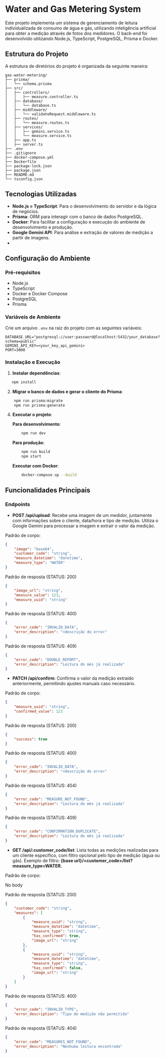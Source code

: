 # Water and Gas Metering System

Este projeto implementa um sistema de gerenciamento de leitura individualizada de consumo de água e gás, utilizando inteligência artificial para obter a medição através de fotos dos medidores. O back-end foi desenvolvido utilizando Node.js, TypeScript, PostgreSQL, Prisma e Docker.

## Estrutura do Projeto

A estrutura de diretórios do projeto é organizada da seguinte maneira:

```
gas-water-metering/
├── prisma/
│   └── schema.prisma
├── src/
│   ├── controllers/
│   │   ├── measure.controller.ts
│   ├── database/
│   │   └── database.ts
│   ├── middleware/
│   │   └── validateRequest.middleware.ts
│   ├── routes/
│   │   └── measure.routes.ts
│   ├── services/
│   │   ├── gemini.service.ts
│   │   └── measure.service.ts
│   ├── app.ts
│   ├── server.ts
├── .env
├── .gitignore
├── docker-compose.yml
├── Dockerfile
├── package-lock.json
├── package.json
├── README.md
└── tsconfig.json
```
## Tecnologias Utilizadas

- **Node.js** e **TypeScript**: Para o desenvolvimento do servidor e da lógica de negócios.
- **Prisma**: ORM para interagir com o banco de dados PostgreSQL.
- **Docker**: Para facilitar a configuração e execução do ambiente de desenvolvimento e produção.
- **Google Gemini API**: Para análise e extração de valores de medição a partir de imagens.
-
## Configuração do Ambiente

### Pré-requisitos

- Node.js
- TypeScript
- Docker e Docker Compose
- PostgreSQL
- Prisma

### Variáveis de Ambiente

Crie um arquivo `.env` na raiz do projeto com as seguintes variáveis:

```
DATABASE_URL="postgresql://user:password@localhost:5432/your_database?schema=public"
GEMINI_API_KEY=<your_key_api_gemini>
PORT=3000
```

### Instalação e Execução

1. **Instalar dependências**:

```bash
   npm install
```
2. **Migrar o banco de dados e gerar o cliente do Prisma**:

```bash
    npm run prisma:migrate
    npm run prisma:generate
```
4. **Executar o projeto**:

    **Para desenvolvimento**:
    ```bash
        npm run dev
    ```
    **Para produção**:
    ```bash
        npm run build
        npm start
    ```
    **Executar com Docker**:

    ```bash
        docker-compose up --build
    ```

## Funcionalidades Principais

### Endpoints

- **POST /api/upload**: Recebe uma imagem de um medidor, juntamente com informações sobre o cliente, data/hora e tipo de medição. Utiliza o Google Gemini para processar a imagem e extrair o valor da medição.

Padrão de corpo:
```json
{
    "image": "base64",
    "customer_code": "string",
    "measure_datetime": "datetime",
    "measure_type": "WATER"
}
```

Padrão de resposta (STATUS: 200)
```json
{
    "image_url": "string",
    "measure_value": 123,
    "measure_uuid": "string"
}
```

Padrão de resposta (STATUS: 400)
```json
{
    "error_code": "INVALID_DATA",
    "error_description": "<descrição do erro>"
}
```

Padrão de resposta (STATUS: 409)
```json
{
    "error_code": "DOUBLE_REPORT",
    "error_description": "Leitura do mês já realizada"
}
```

- **PATCH /api/confirm**: Confirma o valor da medição extraído anteriormente, permitindo ajustes manuais caso necessário.

Padrão de corpo:
```json
{
    "measure_uuid": "string",
    "confirmed_value": 123
}
```

Padrão de resposta (STATUS: 200)
```json
{
    "success": true
}
```

Padrão de resposta (STATUS: 400)
```json
{
    "error_code": "INVALID_DATA",
    "error_description": "<descrição do erro>"
}
```
Padrão de resposta (STATUS: 404)
```json
{
    "error_code": "MEASURE_NOT_FOUND",
    "error_description": "Leitura do mês já realizada"
}
```

Padrão de resposta (STATUS: 409)
```json
{
    "error_code": "CONFIRMATION_DUPLICATE",
    "error_description": "Leitura do mês já realizada"
}
```

- **GET /api/:customer_code/list**: Lista todas as medições realizadas para um cliente específico, com filtro opcional pelo tipo de medição (água ou gás). Exemplo de filtro: **{base url}/<customer_code>/list?measure_type=WATER.**

Padrão de corpo:

No body


Padrão de resposta (STATUS: 200)
```json
{
    "customer_code": "string",
    "measures": [
        {
            "measure_uuid": "string",
            "measure_datetime": "datetime",
            "measure_type": "string",
            "has_confirmed": true,
            "image_url": "string"
        },
        {
            "measure_uuid": "string",
            "measure_datetime": "datetime",
            "measure_type": "string",
            "has_confirmed": false,
            "image_url": "string"
        }
    ]
}
```

Padrão de resposta (STATUS: 400)
```json
{
    "error_code": "INVALID_TYPE",
    "error_description": "Tipo de medição não permitida"
}
```
Padrão de resposta (STATUS: 404)
```json
{
    "error_code": "MEASURES_NOT_FOUND",
    "error_description": "Nenhuma leitura encontrada"
}
```

